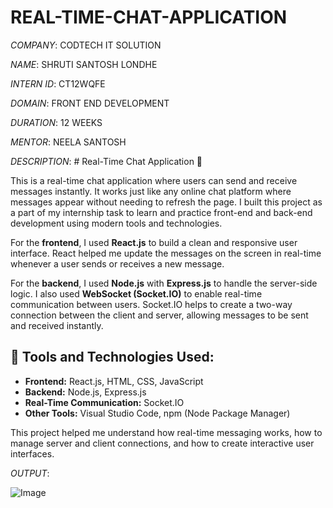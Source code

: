 # REAL-TIME-CHAT-APPLICATION

*COMPANY*: CODTECH IT SOLUTION

*NAME*: SHRUTI SANTOSH LONDHE

*INTERN ID*: CT12WQFE

*DOMAIN*: FRONT END DEVELOPMENT

*DURATION*: 12 WEEKS

*MENTOR*: NEELA SANTOSH

*DESCRIPTION*: # Real-Time Chat Application 💬

This is a real-time chat application where users can send and receive messages instantly. It works just like any online chat platform where messages appear without needing to refresh the page. I built this project as a part of my internship task to learn and practice front-end and back-end development using modern tools and technologies.

For the **frontend**, I used **React.js** to build a clean and responsive user interface. React helped me update the messages on the screen in real-time whenever a user sends or receives a new message.

For the **backend**, I used **Node.js** with **Express.js** to handle the server-side logic. I also used **WebSocket (Socket.IO)** to enable real-time communication between users. Socket.IO helps to create a two-way connection between the client and server, allowing messages to be sent and received instantly.

## 🔧 Tools and Technologies Used:
- **Frontend:** React.js, HTML, CSS, JavaScript  
- **Backend:** Node.js, Express.js  
- **Real-Time Communication:** Socket.IO  
- **Other Tools:** Visual Studio Code, npm (Node Package Manager)

This project helped me understand how real-time messaging works, how to manage server and client connections, and how to create interactive user interfaces.

*OUTPUT*:

![Image](https://github.com/user-attachments/assets/adc57a8b-5ed5-4f6f-a19d-c00157cf334a)

